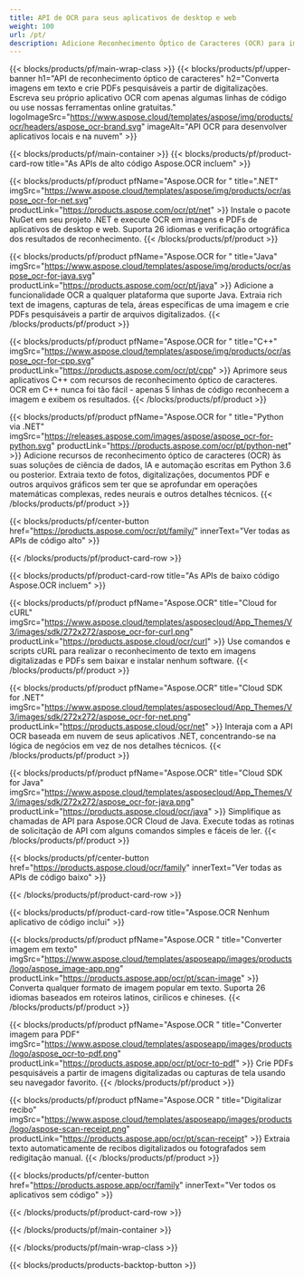 ```yaml
---
title: API de OCR para seus aplicativos de desktop e web
weight: 100
url: /pt/
description: Adicione Reconhecimento Óptico de Caracteres (OCR) para imagens e arquivos PDF aos seus aplicativos .NET, Java e C++ em menos de 10 linhas de código.
---
```


{{< blocks/products/pf/main-wrap-class >}}
{{< blocks/products/pf/upper-banner h1="API de reconhecimento óptico de caracteres" h2="Converta imagens em texto e crie PDFs pesquisáveis a partir de digitalizações. Escreva seu próprio aplicativo OCR com apenas algumas linhas de código ou use nossas ferramentas online gratuitas." logoImageSrc="https://www.aspose.cloud/templates/aspose/img/products/ocr/headers/aspose_ocr-brand.svg" imageAlt="API OCR para desenvolver aplicativos locais e na nuvem" >}}

{{< blocks/products/pf/main-container >}}
{{< blocks/products/pf/product-card-row title="As APIs de alto código Aspose.OCR incluem" >}}

{{< blocks/products/pf/product pfName="Aspose.OCR for " title=".NET" imgSrc="https://www.aspose.cloud/templates/aspose/img/products/ocr/aspose_ocr-for-net.svg" productLink="https://products.aspose.com/ocr/pt/net" >}}
Instale o pacote NuGet em seu projeto .NET e execute OCR em imagens e PDFs de aplicativos de desktop e web. Suporta 26 idiomas e verificação ortográfica dos resultados de reconhecimento.
{{< /blocks/products/pf/product >}}

{{< blocks/products/pf/product pfName="Aspose.OCR for " title="Java" imgSrc="https://www.aspose.cloud/templates/aspose/img/products/ocr/aspose_ocr-for-java.svg" productLink="https://products.aspose.com/ocr/pt/java" >}}
Adicione a funcionalidade OCR a qualquer plataforma que suporte Java. Extraia rich text de imagens, capturas de tela, áreas específicas de uma imagem e crie PDFs pesquisáveis a partir de arquivos digitalizados.
{{< /blocks/products/pf/product >}}

{{< blocks/products/pf/product pfName="Aspose.OCR for " title="C++" imgSrc="https://www.aspose.cloud/templates/aspose/img/products/ocr/aspose_ocr-for-cpp.svg" productLink="https://products.aspose.com/ocr/pt/cpp" >}}
Aprimore seus aplicativos C++ com recursos de reconhecimento óptico de caracteres. OCR em C++ nunca foi tão fácil - apenas 5 linhas de código reconhecem a imagem e exibem os resultados.
{{< /blocks/products/pf/product >}}

{{< blocks/products/pf/product pfName="Aspose.OCR for " title="Python via .NET" imgSrc="https://releases.aspose.com/images/aspose/aspose_ocr-for-python.svg" productLink="https://products.aspose.com/ocr/pt/python-net" >}}
Adicione recursos de reconhecimento óptico de caracteres (OCR) às suas soluções de ciência de dados, IA e automação escritas em Python 3.6 ou posterior. Extraia texto de fotos, digitalizações, documentos PDF e outros arquivos gráficos sem ter que se aprofundar em operações matemáticas complexas, redes neurais e outros detalhes técnicos.
{{< /blocks/products/pf/product >}}

{{< blocks/products/pf/center-button href="https://products.aspose.com/ocr/pt/family/" innerText="Ver todas as APIs de código alto" >}}

{{< /blocks/products/pf/product-card-row >}}

{{< blocks/products/pf/product-card-row title="As APIs de baixo código Aspose.OCR incluem" >}}

{{< blocks/products/pf/product pfName="Aspose.OCR" title="Cloud for cURL" imgSrc="https://www.aspose.cloud/templates/asposecloud/App_Themes/V3/images/sdk/272x272/aspose_ocr-for-curl.png" productLink="https://products.aspose.cloud/ocr/curl" >}}
Use comandos e scripts cURL para realizar o reconhecimento de texto em imagens digitalizadas e PDFs sem baixar e instalar nenhum software.
{{< /blocks/products/pf/product >}}

{{< blocks/products/pf/product pfName="Aspose.OCR" title="Cloud SDK for .NET" imgSrc="https://www.aspose.cloud/templates/asposecloud/App_Themes/V3/images/sdk/272x272/aspose_ocr-for-net.png" productLink="https://products.aspose.cloud/ocr/net" >}}
Interaja com a API OCR baseada em nuvem de seus aplicativos .NET, concentrando-se na lógica de negócios em vez de nos detalhes técnicos.
{{< /blocks/products/pf/product >}}

{{< blocks/products/pf/product pfName="Aspose.OCR" title="Cloud SDK for Java" imgSrc="https://www.aspose.cloud/templates/asposecloud/App_Themes/V3/images/sdk/272x272/aspose_ocr-for-java.png" productLink="https://products.aspose.cloud/ocr/java" >}}
Simplifique as chamadas de API para Aspose.OCR Cloud de Java. Execute todas as rotinas de solicitação de API com alguns comandos simples e fáceis de ler.
{{< /blocks/products/pf/product >}}

{{< blocks/products/pf/center-button href="https://products.aspose.cloud/ocr/family" innerText="Ver todas as APIs de código baixo" >}}

{{< /blocks/products/pf/product-card-row >}}

{{< blocks/products/pf/product-card-row title="Aspose.OCR Nenhum aplicativo de código inclui" >}}

{{< blocks/products/pf/product pfName="Aspose.OCR " title="Converter imagem em texto" imgSrc="https://www.aspose.cloud/templates/asposeapp/images/products/logo/aspose_image-app.png" productLink="https://products.aspose.app/ocr/pt/scan-image" >}}
Converta qualquer formato de imagem popular em texto. Suporta 26 idiomas baseados em roteiros latinos, cirílicos e chineses.
{{< /blocks/products/pf/product >}}

{{< blocks/products/pf/product pfName="Aspose.OCR " title="Converter imagem para PDF" imgSrc="https://www.aspose.cloud/templates/asposeapp/images/products/logo/aspose_ocr-to-pdf.png" productLink="https://products.aspose.app/ocr/pt/ocr-to-pdf" >}}
Crie PDFs pesquisáveis a partir de imagens digitalizadas ou capturas de tela usando seu navegador favorito.
{{< /blocks/products/pf/product >}}

{{< blocks/products/pf/product pfName="Aspose.OCR " title="Digitalizar recibo" imgSrc="https://www.aspose.cloud/templates/asposeapp/images/products/logo/aspose-scan-receipt.png" productLink="https://products.aspose.app/ocr/pt/scan-receipt" >}}
Extraia texto automaticamente de recibos digitalizados ou fotografados sem redigitação manual.
{{< /blocks/products/pf/product >}}

{{< blocks/products/pf/center-button href="https://products.aspose.app/ocr/family" innerText="Ver todos os aplicativos sem código" >}}

{{< /blocks/products/pf/product-card-row >}}

{{< /blocks/products/pf/main-container >}}

{{< /blocks/products/pf/main-wrap-class >}}

{{< blocks/products/products-backtop-button >}}